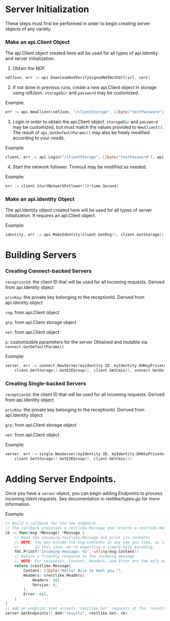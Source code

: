 # Server Initialization

These steps must first be performed in order to begin creating server objects of any variety.

### Make an api.Client Object

The api.Client object created here will be used for all types of api.Identity and server initialization.

1. Obtain the NDF

```go
ndfJson, err := api.DownloadAndVerifySignedNdfWithUrl(url, cert)
```

2. If not done in previous runs, create a new api.Client object in storage using ndfJson.
   `storageDir` and `password` may be customized.

Example:

```go
err := api.NewClient(ndfJson, "/clientStorage", []byte("testPassword"), "")
```

3. Login in order to obtain the api.Client object.
   `storageDir` and `password` may be customized, but must match the values provided to `NewClient()`.
   The result of `api.GetDefaultParams()` may also be freely modified according to your needs.

Example:

```go
client, err := api.Login("/clientStorage", []byte("testPassword"), api.GetDefaultParams())
```

4. Start the network follower. Timeout may be modified as needed.

Example:

```go
err := client.StartNetworkFollower(10*time.Second)
```

### Make an api.Identity Object

The api.Identity object created here will be used for all types of server initialization.
It requires an api.Client object.

Example:

```go
identity, err := api.MakeIdentity(client.GetRng(), client.GetStorage().GetE2EGroup())
```

# Building Servers

### Creating Connect-backed Servers

`receptionId`: the client ID that will be used for all incoming requests.
Derived from api.Identity object

`privKey`: the private key belonging to the receptionId.
Derived from api.Identity object

`rng`: from api.Client object

`grp`: from api.Client storage object

`net`: from api.Client object

`p`: customizable parameters for the server
Obtained and mutable via `connect.GetDefaultParams()`

Example:

```go
server, err := connect.NewServer(myIdentity.ID, myIdentity.DHKeyPrivate, client.GetRng(), 
	client.GetStorage().GetE2EGroup(), client.GetCmix(), connect.GetDefaultParams())
```

### Creating Single-backed Servers

`receptionId`: the client ID that will be used for all incoming requests.
Derived from api.Identity object

`privKey`: the private key belonging to the receptionId.
Derived from api.Identity object

`grp`: from api.Client storage object

`net`: from api.Client object

Example:

```go
server, err := single.NewServer(myIdentity.ID, myIdentity.DHKeyPrivate, 
	client.GetStorage().GetE2EGroup(), client.GetCmix())
```

# Adding Server Endpoints.

Once you have a `server` object, you can begin adding Endpoints to process incoming client requests.
See documentation in restlike/types.go for more information.

Example:

```go
// Build a callback for the new endpoint
// The callback processes a restlike.Message and returns a restlike.Message response
cb := func(msg *Message) *Message {
    // Read the incoming restlike.Message and print its contents
    // NOTE: You may encode the msg.Contents in any way you like, as long as it matches on both sides.
    //       In this case, we're expecting a simple byte encoding.
    fmt.Printf("Incoming message: %s", string(msg.Content))
    // Return a friendly response to the incoming message 
    // NOTE: For responses, Content, Headers, and Error are the only meaningful fields
    return &restlike.Message{
		Content: []byte("Hello! Nice to meet you."),
		Headers: &restlike.Headers{
			Headers: nil,
			Version: 0,
		},
		Error: nil,
	}
}
// Add an endpoint that accepts 'restlike.Get' requests at the 'results' endpoint
server.GetEndpoints().Add("results", restlike.Get, cb)
```
